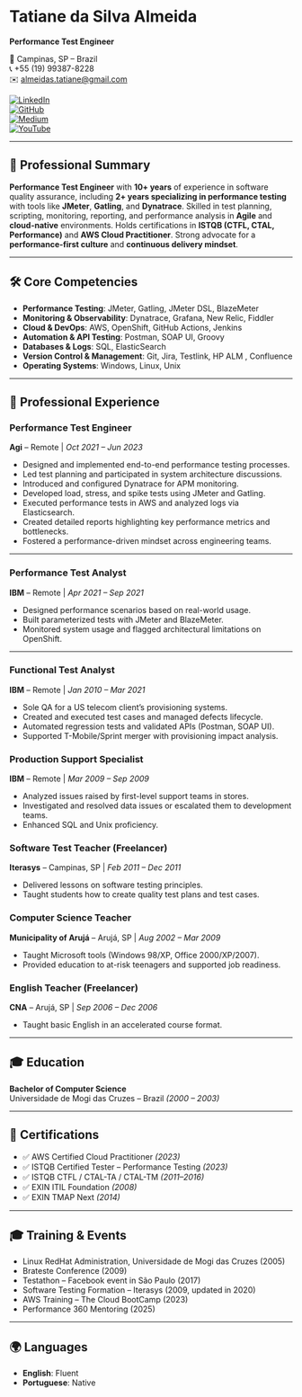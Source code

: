 # Tatiane da Silva Almeida
**Performance Test Engineer**

📍 Campinas, SP – Brazil  
📞 +55 (19) 99387-8228  
✉️ almeidas.tatiane@gmail.com  

[![LinkedIn](https://img.shields.io/badge/LinkedIn-%230077B5?style=flat-square&logo=linkedin&logoColor=white)](https://www.linkedin.com/in/tatianealmeida)  
[![GitHub](https://img.shields.io/badge/GitHub-%23181717?style=flat-square&logo=github&logoColor=white)](https://github.com/almeidas-tatiane)  
[![Medium](https://img.shields.io/badge/Medium-12100E?style=flat-square&logo=medium&logoColor=white)](https://medium.com/@almeidas.tatiane)  
[![YouTube](https://img.shields.io/badge/YouTube-%23FF0000?style=flat-square&logo=youtube&logoColor=white)](https://youtube.com/watch?v=BhCYA7fUE4Y)


---

## 🧩 Professional Summary

**Performance Test Engineer** with **10+ years** of experience in software quality assurance, including **2+ years specializing in performance testing** with tools like **JMeter**, **Gatling**, and **Dynatrace**. Skilled in test planning, scripting, monitoring, reporting, and performance analysis in **Agile** and **cloud-native** environments. Holds certifications in **ISTQB (CTFL, CTAL, Performance)** and **AWS Cloud Practitioner**. Strong advocate for a **performance-first culture** and **continuous delivery mindset**.

---

## 🛠️ Core Competencies

- **Performance Testing**: JMeter, Gatling, JMeter DSL, BlazeMeter  
- **Monitoring & Observability**: Dynatrace, Grafana, New Relic, Fiddler  
- **Cloud & DevOps**: AWS, OpenShift, GitHub Actions, Jenkins  
- **Automation & API Testing**: Postman, SOAP UI, Groovy  
- **Databases & Logs**: SQL, ElasticSearch  
- **Version Control & Management**: Git, Jira, Testlink, HP ALM , Confluence 
- **Operating Systems**: Windows, Linux, Unix  

---

## 💼 Professional Experience

### **Performance Test Engineer**  
**Agi** – Remote | *Oct 2021 – Jun 2023*  
- Designed and implemented end-to-end performance testing processes.  
- Led test planning and participated in system architecture discussions.  
- Introduced and configured Dynatrace for APM monitoring.  
- Developed load, stress, and spike tests using JMeter and Gatling.  
- Executed performance tests in AWS and analyzed logs via Elasticsearch.  
- Created detailed reports highlighting key performance metrics and bottlenecks.  
- Fostered a performance-driven mindset across engineering teams.  

---

### **Performance Test Analyst**  
**IBM** – Remote | *Apr 2021 – Sep 2021*  
- Designed performance scenarios based on real-world usage.  
- Built parameterized tests with JMeter and BlazeMeter.  
- Monitored system usage and flagged architectural limitations on OpenShift.  

---

### **Functional Test Analyst**  
**IBM** – Remote | *Jan 2010 – Mar 2021*  
- Sole QA for a US telecom client’s provisioning systems.  
- Created and executed test cases and managed defects lifecycle.  
- Automated regression tests and validated APIs (Postman, SOAP UI).  
- Supported T-Mobile/Sprint merger with provisioning impact analysis.

### Production Support Specialist  
**IBM** – Remote  | *Mar 2009 – Sep 2009*  
- Analyzed issues raised by first-level support teams in stores.  
- Investigated and resolved data issues or escalated them to development teams.  
- Enhanced SQL and Unix proficiency.  

### Software Test Teacher (Freelancer)  
**Iterasys** – Campinas, SP  | *Feb 2011 – Dec 2011*  
- Delivered lessons on software testing principles.  
- Taught students how to create quality test plans and test cases.  

### Computer Science Teacher  
**Municipality of Arujá** – Arujá, SP  | *Aug 2002 – Mar 2009*  
- Taught Microsoft tools (Windows 98/XP, Office 2000/XP/2007).  
- Provided education to at-risk teenagers and supported job readiness.  

### English Teacher (Freelancer)  
**CNA** – Arujá, SP  | *Sep 2006 – Dec 2006*  
- Taught basic English in an accelerated course format. 

---

## 🎓 Education

**Bachelor of Computer Science**  
Universidade de Mogi das Cruzes – Brazil *(2000 – 2003)*

---

## 🧾 Certifications

- ✅ AWS Certified Cloud Practitioner *(2023)*  
- ✅ ISTQB Certified Tester – Performance Testing *(2023)*  
- ✅ ISTQB CTFL / CTAL-TA / CTAL-TM *(2011–2016)*  
- ✅ EXIN ITIL Foundation *(2008)*  
- ✅ EXIN TMAP Next *(2014)*

---
## 🎓 Training & Events

- Linux RedHat Administration, Universidade de Mogi das Cruzes (2005)  
- Brateste Conference (2009)  
- Testathon – Facebook event in São Paulo (2017)  
- Software Testing Formation – Iterasys (2009, updated in 2020)  
- AWS Training – The Cloud BootCamp (2023)  
- Performance 360 Mentoring (2025)  

---

## 🌍 Languages

- **English**: Fluent  
- **Portuguese**: Native

